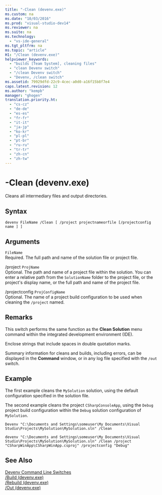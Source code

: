 ```yaml
---
title: "-Clean (devenv.exe)"
ms.custom: na
ms.date: "10/03/2016"
ms.prod: "visual-studio-dev14"
ms.reviewer: na
ms.suite: na
ms.technology: 
  - "vs-ide-general"
ms.tgt_pltfrm: na
ms.topic: "article"
H1: "/Clean (devenv.exe)"
helpviewer_keywords: 
  - "builds [Team System], cleaning files"
  - "clean Devenv switch"
  - "/clean Devenv switch"
  - "Devenv, /clean switch"
ms.assetid: 79929dfd-22c9-4cec-a0d0-a16f15b8f7e4
caps.latest.revision: 12
ms.author: "kempb"
manager: "ghogen"
translation.priority.ht: 
  - "cs-cz"
  - "de-de"
  - "es-es"
  - "fr-fr"
  - "it-it"
  - "ja-jp"
  - "ko-kr"
  - "pl-pl"
  - "pt-br"
  - "ru-ru"
  - "tr-tr"
  - "zh-cn"
  - "zh-tw"
---
```

# -Clean (devenv.exe)
Cleans all intermediary files and output directories.  
  
## Syntax  
  
```  
devenv FileName /Clean [ /project projectnameorfile [/projectconfig name ] ]  
```  
  
## Arguments  
 `FileName`  
 Required. The full path and name of the solution file or project file.  
  
 /project `ProjName`  
 Optional. The path and name of a project file within the solution. You can enter a relative path from the `SolutionName` folder to the project file, or the project's display name, or the full path and name of the project file.  
  
 /projectconfig `ProjConfigName`  
 Optional. The name of a project build configuration to be used when cleaning the `/project` named.  
  
## Remarks  
 This switch performs the same function as the **Clean Solution** menu command within the integrated development environment (IDE).  
  
 Enclose strings that include spaces in double quotation marks.  
  
 Summary information for cleans and builds, including errors, can be displayed in the **Command** window, or in any log file specified with the `/out` switch.  
  
## Example  
 The first example cleans the `MySolution` solution, using the default configuration specified in the solution file.  
  
 The second example cleans the project `CSharpConsoleApp`, using the `Debug` project build configuration within the `Debug` solution configuration of `MySolution`.  
  
```  
Devenv "C:\Documents and Settings\someuser\My Documents\Visual Studio\Projects\MySolution\MySolution.sln" /Clean  
  
devenv "C:\Documents and Settings\someuser\My Documents\Visual Studio\Projects\MySolution\MySolution.sln" /Clean /project "CSharpWinApp\CSharpWinApp.csproj" /projectconfig "Debug"   
```  
  
## See Also  
 [Devenv Command Line Switches](../VS_IDE/devenv-command-line-switches.md)   
 [/Build (devenv.exe)](../VS_IDE/-build--devenv.exe-.md)   
 [/Rebuild (devenv.exe)](../VS_IDE/-rebuild--devenv.exe-.md)   
 [/Out (devenv.exe)](../VS_IDE/-out--devenv.exe-.md)